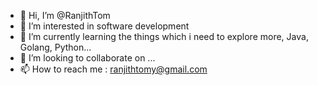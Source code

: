- 👋 Hi, I’m @RanjithTom
- 👀 I’m interested in software development
- 🌱 I’m currently learning the things which i need to explore more, Java, Golang, Python...
- 💞️ I’m looking to collaborate on ...
- 📫 How to reach me : ranjithtomy@gmail.com

<!---
RanjithTom/RanjithTom is a ✨ special ✨ repository because its `README.md` (this file) appears on your GitHub profile.
You can click the Preview link to take a look at your changes.
--->
